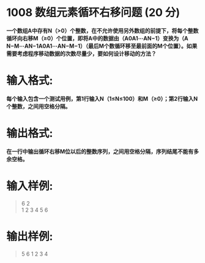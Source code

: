 # 1008 数组元素循环右移问题 (20 分)

__一个数组A中存有N（>0）个整数，在不允许使用另外数组的前提下，将每个整数循环向右移M（≥0）个位置，即将A中的数据由（A​0​​A​1​​⋯A​N−1​​）变换为（A​N−M​​⋯A​N−1​​A​0​​A​1​​⋯A​N−M−1​​）（最后M个数循环移至最前面的M个位置）。如果需要考虑程序移动数据的次数尽量少，要如何设计移动的方法？__
# 输入格式:

__每个输入包含一个测试用例，第1行输入N（1≤N≤100）和M（≥0）；第2行输入N个整数，之间用空格分隔。__
# 输出格式:

__在一行中输出循环右移M位以后的整数序列，之间用空格分隔，序列结尾不能有多余空格。__
# 输入样例:

> 6 2 <br />
1 2 3 4 5 6

# 输出样例:

> 5 6 1 2 3 4


